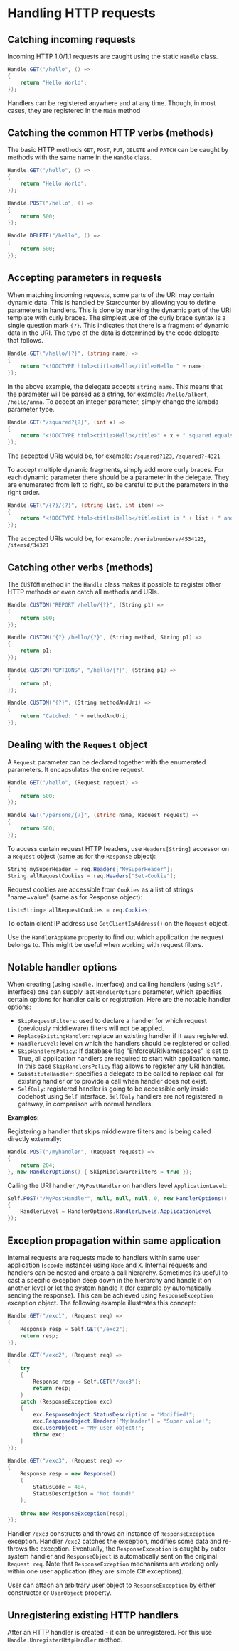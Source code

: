 # Handling HTTP requests

## Catching incoming requests

Incoming HTTP 1.0/1.1 requests are caught using the static `Handle` class.

```cs
Handle.GET("/hello", () =>
{
    return "Hello World";
});
```

Handlers can be registered anywhere and at any time. Though, in most cases, they are registered in the `Main` method

## Catching the common HTTP verbs (methods)

The basic HTTP methods `GET`, `POST`, `PUT`, `DELETE` and `PATCH` can be caught by methods with the same name in the `Handle` class.

```cs
Handle.GET("/hello", () =>
{
    return "Hello World";
});

Handle.POST("/hello", () =>
{
    return 500;
});

Handle.DELETE("/hello", () =>
{
    return 500;
});
```

## Accepting parameters in requests

When matching incoming requests, some parts of the URI may contain dynamic data. This is handled by Starcounter by allowing you to define parameters in handlers. This is done by marking the dynamic part of the URI template with curly braces. The simplest use of the curly brace syntax is a single question mark `{?}`. This indicates that there is a fragment of dynamic data in the URI. The type of the data is determined by the code delegate that follows.

```cs
Handle.GET("/hello/{?}", (string name) => 
{         
    return "<!DOCTYPE html><title>Hello</title>Hello " + name;
});
```

In the above example, the delegate accepts `string name`. This means that the parameter will be parsed as a string, for example: `/hello/albert`, `/hello/anna`. To accept an integer parameter, simply change the lambda parameter type.

```cs
Handle.GET("/squared?{?}", (int x) => 
{         
    return "<!DOCTYPE html><title>Hello</title>" + x + " squared equals " + x*x;
});
```

The accepted URIs would be, for example: `/squared?123`, `/squared?-4321`

To accept multiple dynamic fragments, simply add more curly braces. For each dynamic parameter there should be a parameter in the delegate. They are enumerated from left to right, so be careful to put the parameters in the right order.

```cs
Handle.GET("/{?}/{?}", (string list, int item) => 
{         
    return "<!DOCTYPE html><title>Hello</title>List is " + list + " and item is " + item;
});
```

The accepted URIs would be, for example: `/serialnumbers/4534123`, `/itemid/34321`


## Catching other verbs (methods)

The `CUSTOM` method in the `Handle` class makes it possible to register other HTTP methods or even catch all methods and URIs.

```cs
Handle.CUSTOM("REPORT /hello/{?}", (String p1) =>
{
    return 500;
});

Handle.CUSTOM("{?} /hello/{?}", (String method, String p1) =>
{
    return p1;
});

Handle.CUSTOM("OPTIONS", "/hello/{?}", (String p1) =>
{
    return p1;
});

Handle.CUSTOM("{?}", (String methodAndUri) =>
{
    return "Catched: " + methodAndUri;
});
```

## Dealing with the `Request` object

A `Request` parameter can be declared together with the enumerated parameters. It encapsulates the entire request.

```cs
Handle.GET("/hello", (Request request) =>
{
    return 500;
});

Handle.GET("/persons/{?}", (string name, Request request) =>
{
    return 500;
});
```

To access certain request HTTP headers, use `Headers[String]` accessor on a `Request` object (same as for the `Response` object):

```cs
String mySuperHeader = req.Headers["MySuperHeader"];
String allRequestCookies = req.Headers["Set-Cookie"];
```

Request cookies are accessible from `Cookies` as a list of strings "name=value" (same as for Response object):

```cs
List<String> allRequestCookies = req.Cookies;
```

To obtain client IP address use `GetClientIpAddress()` on the `Request` object.

Use the `HandlerAppName` property to find out which application the request belongs to. This might be useful when working with request filters.

## Notable handler options

When creating (using `Handle.` interface) and calling handlers (using `Self.` interface) one can supply last `HandlerOptions` parameter, which specifies certain options for handler calls or registration. Here are the notable handler options:

* `SkipRequestFilters`: used to declare a handler for which request (previously middleware) filters will not be applied.
* `ReplaceExistingHandler`: replace an existing handler if it was registered.
* `HandlerLevel`: level on which the handlers should be registered or called.
* `SkipHandlersPolicy`: If database flag "EnforceURINamespaces" is set to True, all application handlers are required to start with application name. In this case `SkipHandlersPolicy` flag allows to register any URI handler.
* `SubstituteHandler`: specifies a delegate to be called to replace call for existing handler or to provide a call when handler does not exist.
* `SelfOnly`: registered handler is going to be accessible only inside codehost using `Self` interface. `SelfOnly` handlers are not registered in gateway, in comparison with normal handlers.

**Examples**:

Registering a handler that skips middleware filters and is being called directly externally:

```cs
Handle.POST("/myhandler", (Request request) =>
{
	return 204;
}, new HandlerOptions() { SkipMiddlewareFilters = true });
```

Calling the URI handler `/MyPostHandler` on handlers level `ApplicationLevel`:

```cs
Self.POST("/MyPostHandler", null, null, null, 0, new HandlerOptions()
{
	HandlerLevel = HandlerOptions.HandlerLevels.ApplicationLevel
});
```


## Exception propagation within same application

Internal requests are requests made to handlers within same user application (`sccode` instance) using `Node` and `X`. Internal requests and handlers can be nested and create a call hierarchy. Sometimes its useful to cast a specific exception deep down in the hierarchy and handle it on another level or let the system handle it (for example by automatically sending the response). This can be achieved using `ResponseException` exception object. The following example illustrates this concept:

```cs
Handle.GET("/exc1", (Request req) =>
{
    Response resp = Self.GET("/exc2");
    return resp;
});

Handle.GET("/exc2", (Request req) =>
{
    try
    {
        Response resp = Self.GET("/exc3");
        return resp;
    }
    catch (ResponseException exc)
    {
        exc.ResponseObject.StatusDescription = "Modified!";
        exc.ResponseObject.Headers["MyHeader"] = "Super value!";
        exc.UserObject = "My user object!";
        throw exc;
    }
});

Handle.GET("/exc3", (Request req) =>
{
    Response resp = new Response()
    {
        StatusCode = 404,
        StatusDescription = "Not found!"
    };
    
    throw new ResponseException(resp);
});
```

Handler `/exc3` constructs and throws an instance of `ResponseException` exception. Handler `/exc2` catches the exception, modifies some data and re-throws the exception. Eventually, the `ResponseException` is caught by outer system handler and `ResponseObject` is automatically sent on the original `Request req`. Note that `ResponseException` mechanisms are working only within one user application (they are simple C# exceptions).

User can attach an arbitrary user object to `ResponseException` by either constructor or `UserObject` property.

## Unregistering existing HTTP handlers

After an HTTP handler is created - it can be unregistered. For this use `Handle.UnregisterHttpHandler` method.
